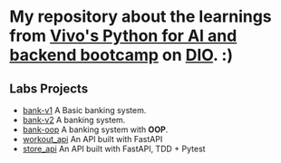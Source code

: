 # My repository about the learnings from [Vivo's Python for AI and backend bootcamp](https://web.dio.me/track/coding-future-vivo-python-ai-backend-developer) on [DIO](https://www.dio.me/users/souzacaue). :)

## Labs Projects

- [bank-v1](./bank-v1) A Basic banking system.
- [bank-v2](./bank-v2) A banking system.
- [bank-oop](./bank-oop) A banking system with **OOP**.
- [workout_api](./workout_api) An API built with FastAPI
- [store_api](./store_api/) An API built with FastAPI, TDD + Pytest
